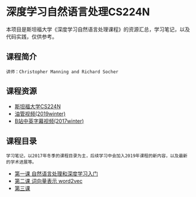 # 深度学习自然语言处理CS224N

本项目是斯坦福大学《深度学习自然语言处理课程》的资源汇总，学习笔记，以及代码实践，仅供参考。

## 课程简介

    讲师：Christopher Manning and Richard Socher

## 课程资源
- [斯坦福大学CS224N](http://web.stanford.edu/class/cs224n/index.html)
- [油管视频(2019winter)](https://www.youtube.com/playlist?list=PLoROMvodv4rOhcuXMZkNm7j3fVwBBY42z)
- [B站中英字幕视频(2017winter)](https://www.bilibili.com/video/av41393758/?p=1)

## 课程目录
	学习笔记，以2017年冬季的课程目录为主，后续学习中会加入2019年课程的新内容，以及最新的学术进展等。
	
- [第一课 自然语言处理和深度学习入门](./lecture01/lecture01.md)
- [第二课 词向量表示 word2vec](#2)
- [第三课](#3)